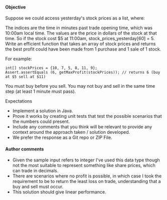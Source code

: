 #### Objective

Suppose we could access yesterday's stock prices as a list, where:

The indices are the time in minutes past trade opening time, which was 10:00am local time.
The values are the price in dollars of the stock at that time.
So if the stock cost $5 at 11:00am, stock_prices_yesterday[60] = 5.
Write an efficient function that takes an array of stock prices and returns the best profit could have been made from 1 purchase and 1 sale of 1 stock.

For example:
```
int[] stockPrices = {10, 7, 5, 8, 11, 9};
Assert.assertEquals (6, getMaxProfit(stockPrices)); // returns 6 (buy at $5 sell at $11)
```

You must buy before you sell. You may not buy and sell in the same time step (at least 1 minute must pass).

Expectations

* Implement a solution in Java.
* Prove it works by creating unit tests that test the possible scenarios that the numbers could present.
* Include any comments that you think will be relevant to provide any context around the approach taken / solution developed.
* We prefer the response as a Git repo or ZIP File.

#### Author comments

* Given the sample input refers to integer I've used this data type though not the most suitable to represent something like share prices, which can trade in decimals.
* There are scenarios where no profit is possible, in which case I took the requirement to be to return the least loss on trade, understanding that a buy and sell must occur.
* This solution should give linear performance.  